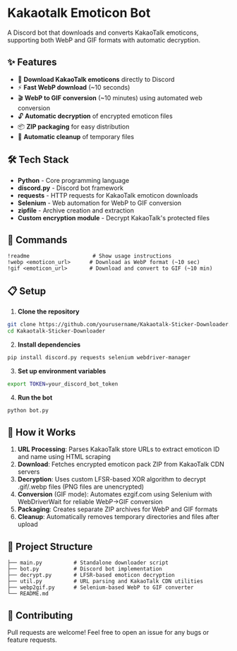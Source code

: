 # Kakaotalk Emoticon Bot

A Discord bot that downloads and converts KakaoTalk emoticons, supporting both WebP and GIF formats with automatic decryption.

## ✨ Features

- 🎨 **Download KakaoTalk emoticons** directly to Discord
- ⚡ **Fast WebP download** (~10 seconds)
- 🎬 **WebP to GIF conversion** (~10 minutes) using automated web conversion
- 🔓 **Automatic decryption** of encrypted emoticon files
- 📦 **ZIP packaging** for easy distribution
- 🧹 **Automatic cleanup** of temporary files

## 🛠️ Tech Stack

- **Python** - Core programming language
- **discord.py** - Discord bot framework
- **requests** - HTTP requests for KakaoTalk emoticon downloads
- **Selenium** - Web automation for WebP to GIF conversion
- **zipfile** - Archive creation and extraction
- **Custom encryption module** - Decrypt KakaoTalk's protected files

## 🚀 Commands

```
!readme                    # Show usage instructions
!webp <emoticon_url>      # Download as WebP format (~10 sec)
!gif <emoticon_url>       # Download and convert to GIF (~10 min)
```

## 📋 Setup

1. **Clone the repository**
```bash
git clone https://github.com/yourusername/Kakaotalk-Sticker-Downloader.git
cd Kakaotalk-Sticker-Downloader
```

2. **Install dependencies**
```bash
pip install discord.py requests selenium webdriver-manager
```

3. **Set up environment variables**
```bash
export TOKEN=your_discord_bot_token
```

4. **Run the bot**
```bash
python bot.py
```

## 🔧 How it Works

1. **URL Processing**: Parses KakaoTalk store URLs to extract emoticon ID and name using HTML scraping
2. **Download**: Fetches encrypted emoticon pack ZIP from KakaoTalk CDN servers
3. **Decryption**: Uses custom LFSR-based XOR algorithm to decrypt .gif/.webp files (PNG files are unencrypted)
4. **Conversion** (GIF mode): Automates ezgif.com using Selenium with WebDriverWait for reliable WebP→GIF conversion
5. **Packaging**: Creates separate ZIP archives for WebP and GIF formats
6. **Cleanup**: Automatically removes temporary directories and files after upload

## 📁 Project Structure

```
├── main.py          # Standalone downloader script
├── bot.py           # Discord bot implementation
├── decrypt.py       # LFSR-based emoticon decryption
├── util.py          # URL parsing and KakaoTalk CDN utilities
├── webp2gif.py      # Selenium-based WebP to GIF converter
└── README.md
```

## 🤝 Contributing

Pull requests are welcome! Feel free to open an issue for any bugs or feature requests.
